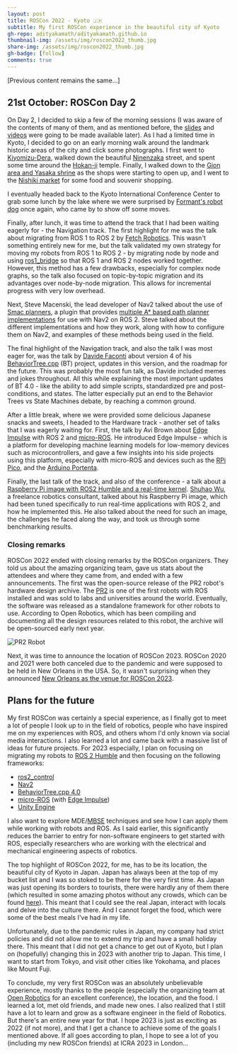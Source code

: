 ```yaml
---
layout: post
title: ROSCon 2022 - Kyoto 🇯🇵
subtitle: My first ROSCon experience in the beautiful city of Kyoto
gh-repo: adityakamath/adityakamath.github.io
thumbnail-img: /assets/img/roscon2022_thumb.jpg
share-img: /assets/img/roscon2022_thumb.jpg
gh-badge: [follow]
comments: true
---
```


[Previous content remains the same...]

## 21st October: ROSCon Day 2

On Day 2, I decided to skip a few of the morning sessions (I was aware of the contents of many of them, and as mentioned before, the [slides](http://download.ros.org/downloads/roscon/2022/) and [videos](https://vimeo.com/showcase/9954564) were going to be made available later). As I had a limited time in Kyoto, I decided to go on an early morning walk around the landmark historic areas of the city and click some photographs. I first went to [Kiyomizu-Dera](https://www.instagram.com/p/CkSkUm7qW9E/), walked down the beautiful [Ninenzaka](https://www.instagram.com/p/CkVmTNmqrxB/) street, and spent some time around the [Hokan-ji](https://www.instagram.com/p/CkbhfrAKTXI/) temple. Finally, I walked down to the [Gion area and Yasaka shrine](https://www.instagram.com/p/CkdvjqgKTXI/) as the shops were starting to open up, and I went to the [Nishiki market](https://www.instagram.com/p/CkgOE4SKNwr/) for some food and souvenir shopping.

I eventually headed back to the Kyoto International Conference Center to grab some lunch by the lake where we were surprised by [Formant's robot dog](https://formant.io/news-and-blog/2022/10/26/events/4-highlights-from-roscon-2022/) once again, who came by to show off some moves.

Finally, after lunch, it was time to attend the track that I had been waiting eagerly for - the Navigation track. The first highlight for me was the talk about migrating from ROS 1 to ROS 2 by [Fetch Robotics](https://fetchrobotics.com/). This wasn't something entirely new for me, but the talk validated my own strategy for moving my robots from ROS 1 to ROS 2 - by migrating node by node and using [ros1_bridge](https://github.com/ros2/ros1_bridge) so that ROS 1 and ROS 2 nodes worked together. However, this method has a few drawbacks, especially for complex node graphs, so the talk also focused on topic-by-topic migration and its advantages over node-by-node migration. This allows for incremental progress with very low overhead.

Next, Steve Macenski, the lead developer of Nav2 talked about the use of [Smac planners](https://navigation.ros.org/configuration/packages/configuring-smac-planner.html), a plugin that provides [multiple A* based path planner implementations](https://github.com/ros-planning/navigation2/tree/main/nav2_smac_planner) for use with Nav2 on ROS 2. Steve talked about the different implementations and how they work, along with how to configure them on Nav2, and examples of these methods being used in the field.

The final highlight of the Navigation track, and also the talk I was most eager for, was the talk by [Davide Faconti](https://twitter.com/facontidavide) about version 4 of his [BehaviorTree.cpp](https://www.behaviortree.dev/) (BT) project, updates in this version, and the roadmap for the future. This was probably the most fun talk, as Davide included memes and jokes throughout. All this while explaining the most important updates of BT 4.0 - like the ability to add simple scripts, standardized pre and post-conditions, and states. The latter especially put an end to the Behavior Trees vs State Machines debate, by reaching a common ground.

After a little break, where we were provided some delicious Japanese snacks and sweets, I headed to the Hardware track - another set of talks that I was eagerly waiting for. First, the talk by Avi Brown about [Edge Impulse](https://www.edgeimpulse.com/) with ROS 2 and [micro-ROS](https://micro.ros.org/). He introduced Edge Impulse - which is a platform for developing machine learning models for low-memory devices such as microcontrollers, and gave a few insights into his side projects using this platform, especially with micro-ROS and devices such as the [RPi Pico](https://www.raspberrypi.com/products/raspberry-pi-pico/), and the [Arduino Portenta](https://docs.arduino.cc/hardware/portenta-h7).

Finally, the last talk of the track, and also of the conference - a talk about a [Raspberry Pi image with ROS2 Humble and a real-time kernel](https://github.com/ros-realtime/ros-realtime-rpi4-image). [Shuhao Wu](https://shuhaowu.com/), a freelance robotics consultant, talked about his Raspberry Pi image, which had been tuned specifically to run real-time applications with ROS 2, and how he implemented this. He also talked about the need for such an image, the challenges he faced along the way, and took us through some benchmarking results.

### Closing remarks

ROSCon 2022 ended with closing remarks by the ROSCon organizers. They told us about the amazing organizing team, gave us stats about the attendees and where they came from, and ended with a few announcements. The first was the open-source release of the PR2 robot's hardware design archive. The [PR2](https://robots.ieee.org/robots/pr2/) is one of the first robots with ROS installed and was sold to labs and universities around the world. Eventually, the software was released as a standalone framework for other robots to use. According to Open Robotics, which has been compiling and documenting all the design resources related to this robot, the archive will be open-sourced early next year.

![PR2 Robot](/assets/img/roscon2022_pr2.jpg)

Next, it was time to announce the location of ROSCon 2023. ROSCon 2020 and 2021 were both canceled due to the pandemic and were supposed to be held in New Orleans in the USA. So, it wasn't surprising when they announced [New Orleans as the venue for ROSCon 2023](https://10times.com/e1zp-zf3g-9d39).

## Plans for the future

My first ROSCon was certainly a special experience, as I finally got to meet a lot of people I look up to in the field of robotics, people who have inspired me on my experiences with ROS, and others whom I'd only known via social media interactions. I also learned a lot and came back with a massive list of ideas for future projects. For 2023 especially, I plan on focusing on migrating my robots to [ROS 2 Humble](https://docs.ros.org/en/foxy/Releases/Release-Humble-Hawksbill.html) and then focusing on the following frameworks:

* [ros2_control](https://control.ros.org/master/index.html)
* [Nav2](https://navigation.ros.org/)
* [BehaviorTree.cpp 4.0](https://www.behaviortree.dev/)
* [micro-ROS](https://micro.ros.org/) (with [Edge Impulse](https://docs.edgeimpulse.com/experts/machine-learning-prototype-projects/ros2-part1-pubsub-node))
* [Unity Engine](https://blog.unity.com/manufacturing/advance-your-robot-autonomy-with-ros-2-and-unity)

I also want to explore MDE/[MBSE](https://insights.sei.cmu.edu/blog/introduction-model-based-systems-engineering-mbse/) techniques and see how I can apply them while working with robots and ROS. As I said earlier, this significantly reduces the barrier to entry for non-software engineers to get started with ROS, especially researchers who are working with the electrical and mechanical engineering aspects of robotics.

The top highlight of ROSCon 2022, for me, has to be its location, the beautiful city of Kyoto in Japan. Japan has always been at the top of my bucket list and I was so stoked to be there for the very first time. As Japan was just opening its borders to tourists, there were hardly any of them there (which resulted in some amazing photos without any crowds, which can be found [here](https://www.instagram.com/kamathsblog/)). This meant that I could see the real Japan, interact with locals and delve into the culture there. And I cannot forget the food, which were some of the best meals I've had in my life.

Unfortunately, due to the pandemic rules in Japan, my company had strict policies and did not allow me to extend my trip and have a small holiday there. This meant that I did not get a chance to get out of Kyoto, but I plan on (hopefully) changing this in 2023 with another trip to Japan. This time, I want to start from Tokyo, and visit other cities like Yokohama, and places like Mount Fuji.

To conclude, my very first ROSCon was an absolutely unbelievable experience, mostly thanks to the people (especially the organizing team at [Open Robotics](https://www.openrobotics.org/) for an excellent conference), the location, and the food. I learned a lot, met old friends, and made new ones. I also realized that I still have a lot to learn and grow as a software engineer in the field of Robotics. But there's an entire new year for that. I hope 2023 is just as exciting as 2022 (if not more), and that I get a chance to achieve some of the goals I mentioned above. If all goes according to plan, I hope to see a lot of you (including my new ROSCon friends) at ICRA 2023 in London...